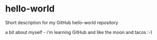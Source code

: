 # hello-world
Short description for my GitHub hello-world repository

a bit about myself - i'm learning GitHub
and like the moon and tacos
:-)
